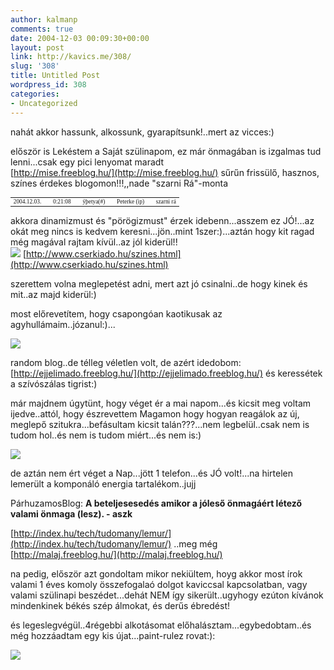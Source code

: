 ```yaml
---
author: kalmanp
comments: true
date: 2004-12-03 00:09:30+00:00
layout: post
link: http://kavics.me/308/
slug: '308'
title: Untitled Post
wordpress_id: 308
categories:
- Uncategorized
---
```


nahát akkor hassunk, alkossunk, gyarapítsunk!..mert az vicces:)




először is Lekéstem a Saját szülinapom, ez már önmagában is izgalmas tud lenni...csak egy pici lenyomat maradt  
[http://mise.freeblog.hu/](http://mise.freeblog.hu/) sűrűn frissülő, hasznos, színes érdekes blogomon!!!,,nade "szarni Rá"-monta 





<table style="TABLE-LAYOUT: fixed; FONT-SIZE: 67%; VERTICAL-ALIGN: top; FONT-FAMILY: Verdana; TEXT-ALIGN: left" cellspacing="0" id="BodyTable" >
<tbody style="VERTICAL-ALIGN: top" >
<tr >

<td >2004.12.03.
</td>

<td >
</td>

<td >0:21:08
</td>

<td >
</td>

<td >ÿþetya(#)
</td>

<td >
</td>

<td >Peterke (ip)
</td>

<td >
</td>

<td >szarni rá 
</td></tr></tbody></table>




akkora dinamizmust és "pörögizmust" érzek idebenn...asszem ez JÓ!...az okát meg nincs is kedvem keresni...jön..mint 1szer:)...aztán hogy kit ragad még magával rajtam kívül..az jól kiderül!!   
![](http://kavics.freeblog.hu/Files/pörgö.JPG) [http://www.cserkiado.hu/szines.html](http://www.cserkiado.hu/szines.html)




szerettem volna meglepetést adni, mert azt jó csinalni..de hogy kinek és mit..az majd kiderül:)




most előrevetítem, hogy csapongóan kaotikusak az agyhullámaim..józanul:)...




![](http://kavics.freeblog.hu/Files/panda_race.jpg)




random blog..de télleg véletlen volt, de azért idedobom: [http://ejjelimado.freeblog.hu/](http://ejjelimado.freeblog.hu/) és keressétek a szívószálas tigrist:)




már majdnem úgytünt, hogy véget ér a mai napom...és kicsit meg voltam ijedve..attól, hogy észrevettem Magamon hogy hogyan reagálok az új, meglepő szitukra...befásultam kicsit talán???...nem legbelül..csak nem is tudom hol..és nem is tudom miért...és nem is:)




![](http://kavics.freeblog.hu/Files/fásult.jpg)




de aztán nem ért véget a Nap...jött 1 telefon...és JÓ volt!...na hirtelen lemerült a komponáló energia tartalékom..jujj




PárhuzamosBlog: **A beteljesesedés amikor a jóleső önmagáért létező valami önmaga (lesz). - aszk**




[http://index.hu/tech/tudomany/lemur/](http://index.hu/tech/tudomany/lemur/) ..meg még [http://malaj.freeblog.hu/](http://malaj.freeblog.hu/)




na pedig, először azt gondoltam mikor nekiültem, hoyg akkor most írok valami 1 éves komoly összefogalaó dolgot kaviccsal kapcsolatban, vagy valami szülinapi beszédet...dehát NEM így sikerült..ugyhogy ezúton kívánok mindenkinek békés szép álmokat, és derűs ébredést!




és legeslegvégül..4régebbi alkotásomat előhalásztam...egybedobtam..és még hozzáadtam egy kis újat...paint-rulez rovat:):




![](http://kavics.freeblog.hu/Files/newold.jpg)  

